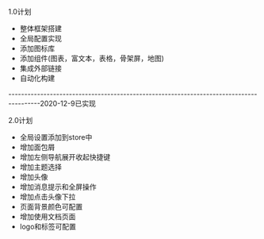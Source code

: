 
1.0计划
- 整体框架搭建
- 全局配置实现
- 添加图标库
- 添加组件(图表，富文本，表格，骨架屏，地图)
- 集成外部链接
- 自动化构建

----------------------------------------------------------------------------------------2020-12-9已实现

2.0计划
- 全局设置添加到store中
- 增加面包屑
- 增加左侧导航展开收起快捷键
- 增加主题选择
- 增加头像
- 增加消息提示和全屏操作
- 增加点击头像下拉
- 页面背景颜色可配置
- 增加使用文档页面
- logo和标签可配置